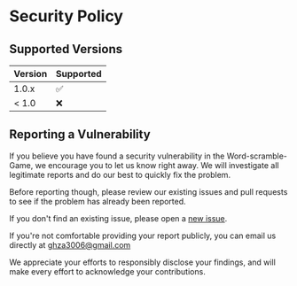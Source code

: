 # Security Policy

## Supported Versions

| Version | Supported          |
| ------- | ------------------ |
| 1.0.x   | :white_check_mark: |
| < 1.0   | :x:                |

## Reporting a Vulnerability

If you believe you have found a security vulnerability in the Word-scramble-Game, we encourage you to let us know right away. We will investigate all legitimate reports and do our best to quickly fix the problem.

Before reporting though, please review our existing issues and pull requests to see if the problem has already been reported.

If you don't find an existing issue, please open a [new issue](https://github.com/GZ30eee/Word-scramble-Game/issues/new).

If you're not comfortable providing your report publicly, you can email us directly at ghza3006@gmail.com

We appreciate your efforts to responsibly disclose your findings, and will make every effort to acknowledge your contributions.
